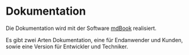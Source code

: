 # Dokumentation

Die Dokumentation wird mit der Software [mdBook][mdbook] realisiert.

Es gibt zwei Arten Dokumentation, eine für Endanwender und Kunden, sowie eine Version für Entwickler und Techniker.


[mdbook]: https://github.com/rust-lang-nursery/mdBook
